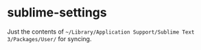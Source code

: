 # sublime-settings
Just the contents of `~/Library/Application Support/Sublime Text 3/Packages/User/` for syncing.
